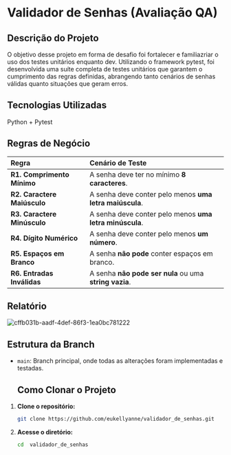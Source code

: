 # Validador de Senhas (Avaliação QA)

## Descrição do Projeto

O objetivo desse projeto em forma de desafio foi fortalecer e familiazriar o uso dos testes unitários  enquanto dev. Utilizando o framework pytest, foi desenvolvida uma suíte completa de testes unitários que garantem o cumprimento das regras definidas, abrangendo tanto cenários de senhas válidas quanto situações que geram erros.

## Tecnologias Utilizadas

Python + Pytest

## Regras de Negócio 

| Regra | Cenário de Teste |
| :--- | :--- |
| **R1. Comprimento Mínimo** | A senha deve ter no mínimo **8 caracteres**. |
| **R2. Caractere Maiúsculo** | A senha deve conter pelo menos **uma letra maiúscula**. |
| **R3. Caractere Minúsculo** | A senha deve conter pelo menos **uma letra minúscula**. |
| **R4. Dígito Numérico** | A senha deve conter pelo menos **um número**. |
| **R5. Espaços em Branco** | A senha **não pode** conter espaços em branco. |
| **R6. Entradas Inválidas** | A senha **não pode ser nula** ou uma **string vazia**. |


## Relatório


![cffb031b-aadf-4def-86f3-1ea0bc781222](https://github.com/user-attachments/assets/ba1accf8-b655-402c-80f5-645ac6a6c490)


## Estrutura da Branch

- `main`: Branch principal, onde todas as alterações foram implementadas e testadas.

  ## Como Clonar o Projeto

1. **Clone o repositório:**
   ```bash
   git clone https://github.com/eukellyanne/validador_de_senhas.git

2. **Acesse o diretório:**
   ```bash
   cd  validador_de_senhas

   






